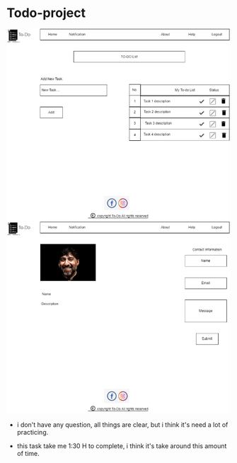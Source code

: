 # Todo-project

![index Wireframe](/index.png  "To-Do index")
![About Wireframe](/about.png  "To-Do about")

* i don't have any question, all things are clear, but i think it's need a lot of practicing.

* this task take me 1:30 H to complete,  i think it's take around this amount of time.
